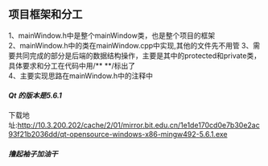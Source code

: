 ## 项目框架和分工  
1、mainWindow.h中是整个mainWindow类，也是整个项目的框架  
2、mainWindow.h中的类在mainWindow.cpp中实现,其他的文件先不用管 
3、需要共同完成的部分是后端的数据结构操作，主要是其中的protected和private类，具体要求和分工在代码中用/** **/标出了  
4、主要实现思路在mainWindow.h中的注释中

#### _Qt 的版本是5.6.1_
下载地址:http://10.3.200.202/cache/2/01/mirror.bit.edu.cn/1e1de170cd0e7b30e2ac93f21b2036dd/qt-opensource-windows-x86-mingw492-5.6.1.exe

#### _撸起袖子加油干_